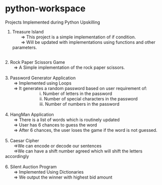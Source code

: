 # python-workspace
Projects Implemented during Python Upskilling 

1. Treasure Island<br>
   &emsp;&emsp;=> This project is a simple implementation of if condition. <br>
   &emsp;&emsp;=> Will be updated with implementations using functions and other parameters.<br>
<br>
2. Rock Paper Scissors Game<br>
   &emsp;&emsp;=> A Simple implementation of the rock paper scissors. <br>
<br>
3. Password Generator Application<br>
   &emsp;&emsp;=> Implemented using Loops<br>
   &emsp;&emsp;=> It generates a random password based on user requirement of:<br>
&emsp;&emsp;&emsp;&emsp;&emsp;&emsp;&emsp;&emsp;i. Number of letters in the password <br>
&emsp;&emsp;&emsp;&emsp;&emsp;&emsp;&emsp;&emsp;ii. Number of special characters in the password<br>
&emsp;&emsp;&emsp;&emsp;&emsp;&emsp;&emsp;&emsp;iii. Number of numbers in the password<br>
<br>
4. HangMan Application<br>
   &emsp;&emsp;=> There is a list of words which is routinely updated<br>
   &emsp;&emsp;=> User has 6 chances to guess the word<br>
   &emsp;&emsp;=> After 6 chances, the user loses the game if the word is not guessed.<br>
<br>
5. Caesar Cipher<br>
   &emsp;&emsp;=>We can encode or decode our sentences <br>
   &emsp;&emsp;=>We can have a shift number agreed which will shift the letters accordingly<br>
<br>
6. Silent Auction Program<br>
   &emsp;&emsp;=> Implemented Using Dictionaries<br>
   &emsp;&emsp;=> We output the winner with highest bid amount